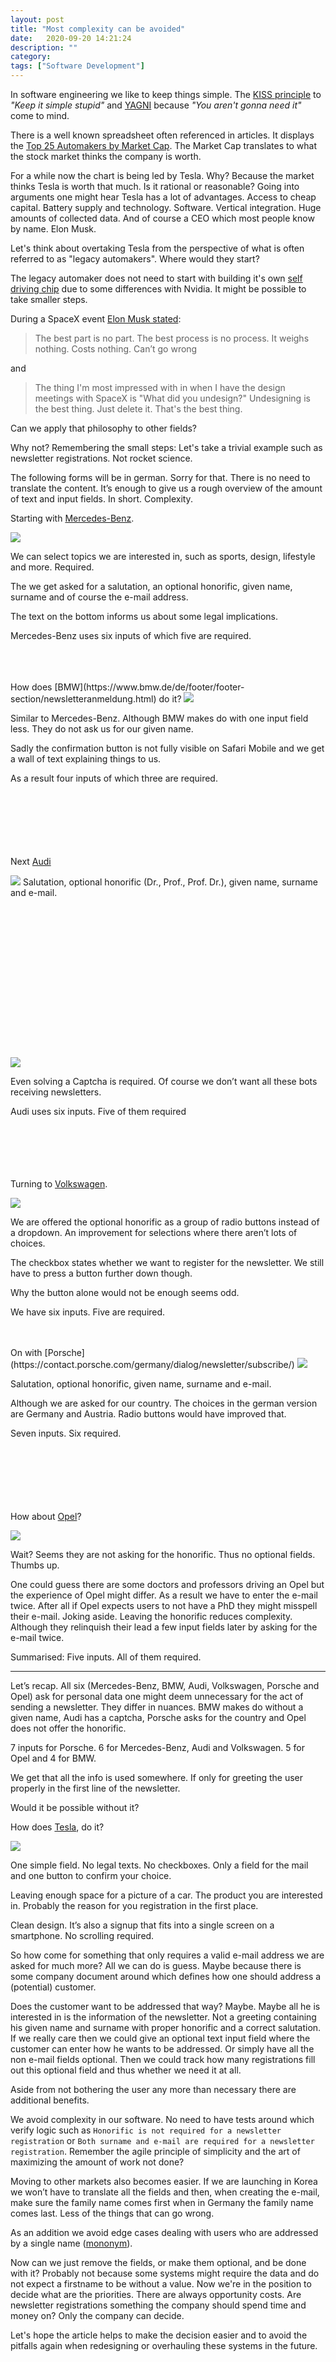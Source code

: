 ```yaml
---
layout: post
title: "Most complexity can be avoided"
date:   2020-09-20 14:21:24
description: ""
category:
tags: ["Software Development"]
---
```


In software engineering we like to keep things simple. The [KISS principle](https://en.wikipedia.org/wiki/KISS_principle) to _"Keep it simple stupid"_
and [YAGNI](https://en.wikipedia.org/wiki/You_aren%27t_gonna_need_it) because _"You aren't gonna need it"_ come to mind.

There is a well known spreadsheet often referenced in articles. It displays the [Top 25 Automakers by Market Cap](https://docs.google.com/spreadsheets/d/1HflVng6sYIb6Gs4pOKiDGtqU5YJ2-hgdM4pRNaT62gs/edit#gid=1052727546). The Market Cap translates to what the stock market thinks the company is worth.

For a while now the chart is being led by Tesla. Why? Because the market thinks Tesla is worth that much. Is it rational or reasonable? Going into arguments one might hear Tesla has a lot of advantages. Access to cheap capital. Battery supply and technology. Software. Vertical integration. Huge amounts of collected data. And of course a CEO which most people know by name. Elon Musk.

Let's think about overtaking Tesla from the perspective of what is often referred to as "legacy automakers". Where would they start?

The legacy automaker does not need to start with building it's own [self driving chip](https://www.theverge.com/2019/4/22/18511594/tesla-new-self-driving-chip-is-here-and-this-is-your-best-look-yet) due to some differences with Nvidia. It might be possible to take smaller steps.

During a SpaceX event [Elon Musk stated](https://twitter.com/Erdayastronaut/status/1203840982497792005):

> The best part is no part. The best process is no process. It weighs nothing. Costs nothing. Can’t go wrong

and

> The thing I'm most impressed with in when I have the design meetings with SpaceX is "What did you undesign?" Undesigning is the best thing. Just delete it. That's the best thing.

Can we apply that philosophy to other fields?

Why not? Remembering the small steps: Let's take a trivial example such as newsletter registrations. Not rocket science.

The following forms will be in german. Sorry for that. There is no need to translate the content. It’s enough to give us a rough overview of the amount of text and input fields. In short. Complexity.

Starting with [Mercedes-Benz](https://newsletter.mercedes-benz.de/anmeldung/).

<img src="https://www.dropbox.com/s/80u98b5k48aewfn/benz_newsletter.png?raw=1" class="image__left"/>

We can select topics we are interested in, such as sports, design, lifestyle and more. Required.

The we get asked for a salutation, an optional honorific, given name, surname and of course the e-mail address.

The text on the bottom informs us about some legal implications.

Mercedes-Benz uses six inputs of which five are required.

<br>
<br>
<br>
How does [BMW](https://www.bmw.de/de/footer/footer-section/newsletteranmeldung.html) do it?

<img src="https://www.dropbox.com/s/3kquv0jfb6ouz3z/bmw_newsletter.jpeg?raw=1" class="image__left"/>

Similar to Mercedes-Benz. Although BMW makes do with one input field less. They do not ask us for our given name.

Sadly the confirmation button is not fully visible on Safari Mobile and we get a wall of text explaining things to us.

As a result four inputs of which three are required.
<br>
<br>
<br>
<br>
<br>
<br>
<br>

Next [Audi](https://www.audi.de/de/brand/de/neuwagen/layer/newsletter-bestellen.html)

<img src="https://www.dropbox.com/s/9x4s3g26tls9wxp/audi_newsletter.PNG?raw=1" class="image__left"/>
Salutation, optional honorific (Dr., Prof., Prof. Dr.), given name, surname and e-mail.
<br>
<br>
<br>
<br>
<br>
<br>
<br>
<br>
<br>
<br>
<br>
<br>
<br>
<br>
<br>
<br>
<img src="https://www.dropbox.com/s/1dejxgrln29hbha/audi_newsletter.jpeg?raw=1" class="image__left"/>

Even solving a Captcha is required. Of course we don’t want all these bots receiving newsletters.

Audi uses six inputs. Five of them required
<br>
<br>
<br>
<br>
<br>
<br>

Turning to [Volkswagen](https://www.volkswagen.de/app/formulare/vw-de/newsletter/de).

<img src="https://www.dropbox.com/s/5g696p0l6k4h1fk/vw_newsletter.PNG?raw=1" class="image__left"/>

We are offered the optional honorific as a group of radio buttons instead of a dropdown. An improvement for selections where there aren’t lots of choices.

The checkbox states whether we want to register for the newsletter. We still have to press a button further down though.

Why the button alone would not be enough seems odd.

We have six inputs. Five are required.

<br>
<br>
On with [Porsche](https://contact.porsche.com/germany/dialog/newsletter/subscribe/)

<img src="https://www.dropbox.com/s/gys0tp6pbdcr3fc/porsche_newsletter.PNG?raw=1" class="image__left"/>

Salutation, optional honorific, given name, surname and e-mail.

Although we are asked for our country. The choices in the german version are Germany and Austria. Radio buttons would have improved that.

Seven inputs. Six required.
<br>
<br>
<br>
<br>
<br>
<br>
<br>

How about [Opel](https://www.opel.de/tools/newsletter.html)?

<img src="https://www.dropbox.com/s/kwko08j3ehvz4y6/opel_newsletter.jpeg?raw=1" class="image__left"/>


Wait? Seems they are not asking for the honorific. Thus no optional fields. Thumbs up.

One could guess there are some doctors and professors driving an Opel but the experience of Opel might differ. As a result we have to enter the e-mail twice. After all if Opel expects users to not have a PhD they might misspell their e-mail. Joking aside. Leaving the honorific reduces complexity. Although they relinquish their lead a few input fields later by asking for the e-mail twice.

Summarised: Five inputs. All of them required.

<hr>

Let’s recap. All six (Mercedes-Benz, BMW, Audi, Volkswagen, Porsche and Opel) ask for personal data one might deem unnecessary for the act of sending a newsletter. They differ in nuances. BMW makes do without a given name, Audi has a captcha, Porsche asks for the country and Opel does not offer the honorific.

7 inputs for Porsche. 6 for Mercedes-Benz, Audi and Volkswagen. 5 for Opel and 4 for BMW.

We get that all the info is used somewhere. If only for greeting the user properly in the first line of the newsletter.

Would it be possible without it?

How does [Tesla](https://www.tesla.com/de_DE/updates), do it?

<img src="https://www.dropbox.com/s/zcljgy9z01cce0m/tesla_newsletter.png?raw=1" class="image__left"/>

One simple field. No legal texts. No checkboxes. Only a field for the mail and one button to confirm your choice.

Leaving enough space for a picture of a car. The product you are interested in. Probably the reason for you registration in the first place.

Clean design. It’s also a signup that fits into a single screen on a smartphone. No scrolling required.

So how come for something that only requires a valid e-mail address we are asked for much more? All we can do is guess. Maybe because there is some company document around which defines how one should address a (potential) customer.

Does the customer want to be addressed that way? Maybe. Maybe all he is interested in is the information of the newsletter. Not a greeting containing his given name and surname with proper honorific and a correct salutation. If we really care then we could give an optional text input field where the customer can enter how he wants to be addressed. Or simply have all the non e-mail fields optional. Then we could track how many registrations fill out this optional field and thus whether we need it at all.

Aside from not bothering the user any more than necessary there are additional benefits.

We avoid complexity in our software. No need to have tests around which verify logic such as `Honorific is not required for a newsletter registration` or `Both surname and e-mail are required for a newsletter registration`. Remember the agile principle of simplicity and the art of maximizing the amount of work not done?

Moving to other markets also becomes easier. If we are launching in Korea we won’t have to translate all the fields and then, when creating the e-mail, make sure the family name comes first when in Germany the family name comes last. Less of the things that can go wrong.

As an addition we avoid edge cases dealing with users who are addressed by a single name ([mononym](https://en.wikipedia.org/wiki/Mononymous_person)).

Now can we just remove the fields, or make them optional, and be done with it? Probably not because some systems might require the data and do not expect a firstname to be without a value. Now we're in the position to decide what are the priorities. There are always opportunity costs. Are newsletter registrations something the company should spend time and money on? Only the company can decide.

Let's hope the article helps to make the decision easier and to avoid the pitfalls again when redesigning or overhauling these systems in the future.
